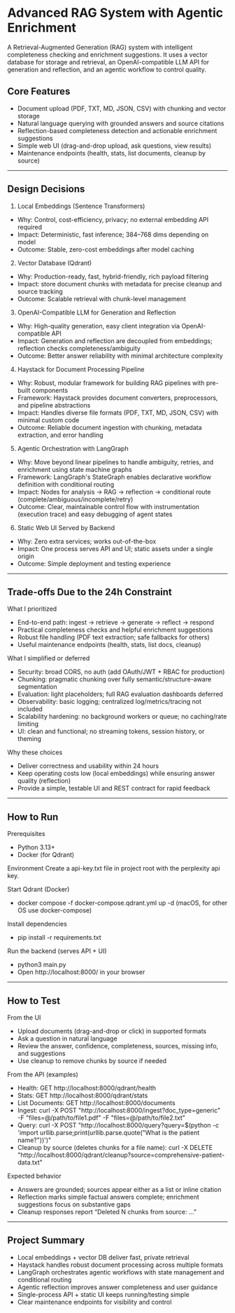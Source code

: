 # Advanced RAG System with Agentic Enrichment

A Retrieval-Augmented Generation (RAG) system with intelligent completeness checking and enrichment suggestions. It uses a vector database for storage and retrieval, an OpenAI-compatible LLM API for generation and reflection, and an agentic workflow to control quality.

## Core Features
- Document upload (PDF, TXT, MD, JSON, CSV) with chunking and vector storage
- Natural language querying with grounded answers and source citations
- Reflection-based completeness detection and actionable enrichment suggestions
- Simple web UI (drag-and-drop upload, ask questions, view results)
- Maintenance endpoints (health, stats, list documents, cleanup by source)

---

## Design Decisions

1) Local Embeddings (Sentence Transformers)
- Why: Control, cost-efficiency, privacy; no external embedding API required
- Impact: Deterministic, fast inference; 384–768 dims depending on model
- Outcome: Stable, zero-cost embeddings after model caching

2) Vector Database (Qdrant)
- Why: Production-ready, fast, hybrid-friendly, rich payload filtering
- Impact: store document chunks with metadata for precise cleanup and source tracking
- Outcome: Scalable retrieval with chunk-level management

3) OpenAI-Compatible LLM for Generation and Reflection
- Why: High-quality generation, easy client integration via OpenAI-compatible API
- Impact: Generation and reflection are decoupled from embeddings; reflection checks completeness/ambiguity
- Outcome: Better answer reliability with minimal architecture complexity

4) Haystack for Document Processing Pipeline
- Why: Robust, modular framework for building RAG pipelines with pre-built components
- Framework: Haystack provides document converters, preprocessors, and pipeline abstractions
- Impact: Handles diverse file formats (PDF, TXT, MD, JSON, CSV) with minimal custom code
- Outcome: Reliable document ingestion with chunking, metadata extraction, and error handling

5) Agentic Orchestration with LangGraph
- Why: Move beyond linear pipelines to handle ambiguity, retries, and enrichment using state machine graphs
- Framework: LangGraph's StateGraph enables declarative workflow definition with conditional routing
- Impact: Nodes for analysis → RAG → reflection → conditional route (complete/ambiguous/incomplete/retry)
- Outcome: Clear, maintainable control flow with instrumentation (execution trace) and easy debugging of agent states

6) Static Web UI Served by Backend
- Why: Zero extra services; works out-of-the-box
- Impact: One process serves API and UI; static assets under a single origin
- Outcome: Simple deployment and testing experience

---

## Trade-offs Due to the 24h Constraint

What I prioritized
- End-to-end path: ingest → retrieve → generate → reflect → respond
- Practical completeness checks and helpful enrichment suggestions
- Robust file handling (PDF text extraction; safe fallbacks for others)
- Useful maintenance endpoints (health, stats, list docs, cleanup)

What I simplified or deferred
- Security: broad CORS, no auth (add OAuth/JWT + RBAC for production)
- Chunking: pragmatic chunking over fully semantic/structure-aware segmentation
- Evaluation: light placeholders; full RAG evaluation dashboards deferred
- Observability: basic logging; centralized log/metrics/tracing not included
- Scalability hardening: no background workers or queue; no caching/rate limiting
- UI: clean and functional; no streaming tokens, session history, or theming

Why these choices
- Deliver correctness and usability within 24 hours
- Keep operating costs low (local embeddings) while ensuring answer quality (reflection)
- Provide a simple, testable UI and REST contract for rapid feedback

---

## How to Run

Prerequisites
- Python 3.13+
- Docker (for Qdrant)

Environment
Create a api-key.txt file in project root with the perplexity api key.

Start Qdrant (Docker)
-  docker compose -f docker-compose.qdrant.yml up -d  (macOS, for other OS use docker-compose)

Install dependencies
- pip install -r requirements.txt

Run the backend (serves API + UI)
- python3 main.py
- Open http://localhost:8000/ in your browser

---

## How to Test

From the UI
- Upload documents (drag-and-drop or click) in supported formats
- Ask a question in natural language
- Review the answer, confidence, completeness, sources, missing info, and suggestions
- Use cleanup to remove chunks by source if needed

From the API (examples)
- Health: GET http://localhost:8000/qdrant/health
- Stats: GET http://localhost:8000/qdrant/stats
- List Documents: GET http://localhost:8000/documents
- Ingest:
  curl -X POST "http://localhost:8000/ingest?doc_type=generic" \
    -F "files=@/path/to/file1.pdf" -F "files=@/path/to/file2.txt"
- Query:
  curl -X POST "http://localhost:8000/query?query=$(python -c 'import urllib.parse;print(urllib.parse.quote(\"What is the patient name?\"))')"
- Cleanup by source (deletes chunks for a file name):
  curl -X DELETE "http://localhost:8000/qdrant/cleanup?source=comprehensive-patient-data.txt"

Expected behavior
- Answers are grounded; sources appear either as a list or inline citation
- Reflection marks simple factual answers complete; enrichment suggestions focus on substantive gaps
- Cleanup responses report “Deleted N chunks from source: …”

---

## Project Summary

- Local embeddings + vector DB deliver fast, private retrieval
- Haystack handles robust document processing across multiple formats
- LangGraph orchestrates agentic workflows with state management and conditional routing
- Agentic reflection improves answer completeness and user guidance
- Single-process API + static UI keeps running/testing simple
- Clear maintenance endpoints for visibility and control
